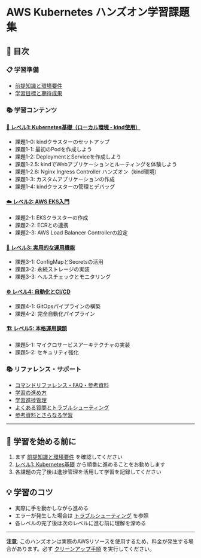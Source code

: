 # AWS Kubernetes ハンズオン学習課題集

## 📑 目次

### 📋 学習準備
- [前提知識と環境要件](01_prerequisites.md)
- [学習目標と期待成果](01_prerequisites.md#学習目標と期待成果)

### 📚 学習コンテンツ

#### [📖 レベル1: Kubernetes基礎（ローカル環境 - kind使用）](02_level1_basics.md)
- 課題1-0: kindクラスターのセットアップ
- 課題1-1: 最初のPodを作成しよう
- 課題1-2: DeploymentとServiceを作成しよう
- 課題1-2.5: kindでWebアプリケーションとルーティングを体験しよう
- 課題1-2.6: Nginx Ingress Controller ハンズオン（kind環境）
- 課題1-3: カスタムアプリケーションの作成
- 課題1-4: kindクラスターの管理とデバッグ

#### [☁️ レベル2: AWS EKS入門](03_level2_eks.md)
- 課題2-1: EKSクラスターの作成
- 課題2-2: ECRとの連携
- 課題2-3: AWS Load Balancer Controllerの設定

#### [🔧 レベル3: 実用的な運用機能](04_level3_operations.md)
- 課題3-1: ConfigMapとSecretsの活用
- 課題3-2: 永続ストレージの実装
- 課題3-3: ヘルスチェックとモニタリング

#### [⚙️ レベル4: 自動化とCI/CD](05_level4_automation.md)
- 課題4-1: GitOpsパイプラインの構築
- 課題4-2: 完全自動化パイプライン

#### [🏗️ レベル5: 本格運用課題](06_level5_production.md)
- 課題5-1: マイクロサービスアーキテクチャの実装
- 課題5-2: セキュリティ強化

### 📚 リファレンス・サポート
- [コマンドリファレンス・FAQ・参考資料](07_reference.md)
- [学習の進め方](07_reference.md#学習の進め方)
- [学習進捗管理](07_reference.md#学習進捗管理)
- [よくある質問とトラブルシューティング](07_reference.md#よくある質問とトラブルシューティング)
- [参考資料とさらなる学習](07_reference.md#参考資料とさらなる学習)

---

## 🚀 学習を始める前に

1. まず [前提知識と環境要件](01_prerequisites.md) を確認してください
2. [レベル1: Kubernetes基礎](02_level1_basics.md) から順番に進めることをお勧めします
3. 各課題の完了後は進捗管理を活用して学習を記録してください

## 💡 学習のコツ

- 実際に手を動かしながら進める
- エラーが発生した場合は [トラブルシューティング](07_reference.md#よくある質問とトラブルシューティング) を参照
- 各レベルの完了後は次のレベルに進む前に理解を深める

---

**注意**: このハンズオンは実際のAWSリソースを使用するため、料金が発生する場合があります。必ず [クリーンアップ手順](07_reference.md#学習後のクリーンアップ) を実行してください。